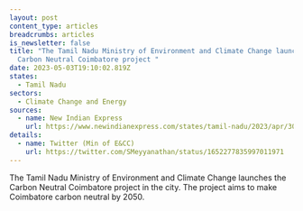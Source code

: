 ```yaml
---
layout: post
content_type: articles
breadcrumbs: articles
is_newsletter: false
title: "The Tamil Nadu Ministry of Environment and Climate Change launches the
  Carbon Neutral Coimbatore project "
date: 2023-05-03T19:10:02.819Z
states:
  - Tamil Nadu
sectors:
  - Climate Change and Energy
sources:
  - name: New Indian Express
    url: https://www.newindianexpress.com/states/tamil-nadu/2023/apr/30/tamil-nadu-minister-launches-carbon-neutral-coimbatore-project-firstin-state-2570631.html
details:
  - name: Twitter (Min of E&CC)
    url: https://twitter.com/SMeyyanathan/status/1652277835997011971
---
```

The Tamil Nadu Ministry of Environment and Climate Change launches the Carbon Neutral Coimbatore project in the city. The project aims to make Coimbatore carbon neutral by 2050.
